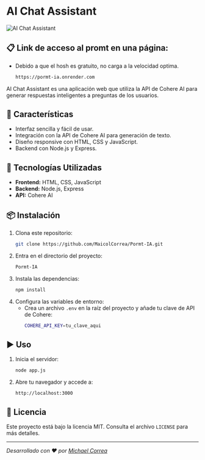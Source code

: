 # AI Chat Assistant

![AI Chat Assistant](https://your-image-url.com/banner.png)  

## 📋 Link de acceso al promt en una página:
- Debido a que el hosh es gratuito, no carga a la velocidad optima.
  ```sh
  https://pormt-ia.onrender.com
  ```

AI Chat Assistant es una aplicación web que utiliza la API de Cohere AI para generar respuestas inteligentes a preguntas de los usuarios.

## 🚀 Características
- Interfaz sencilla y fácil de usar.
- Integración con la API de Cohere AI para generación de texto.
- Diseño responsive con HTML, CSS y JavaScript.
- Backend con Node.js y Express.

## 📌 Tecnologías Utilizadas
- **Frontend:** HTML, CSS, JavaScript
- **Backend:** Node.js, Express
- **API:** Cohere AI

## 📦 Instalación
1. Clona este repositorio:
   ```sh
   git clone https://github.com/MaicolCorrea/Pormt-IA.git
   ```
2. Entra en el directorio del proyecto:
   ```sh
   Pormt-IA
   ```
3. Instala las dependencias:
   ```sh
   npm install
   ```
4. Configura las variables de entorno:
   - Crea un archivo `.env` en la raíz del proyecto y añade tu clave de API de Cohere:
     ```sh
     COHERE_API_KEY=tu_clave_aqui
     ```

## ▶️ Uso
1. Inicia el servidor:
   ```sh
   node app.js
   ```
2. Abre tu navegador y accede a:
   ```
   http://localhost:3000
   ```

## 📜 Licencia
Este proyecto está bajo la licencia MIT. Consulta el archivo `LICENSE` para más detalles.

---

_Desarrollado con ❤️ por [Michael Correa](https://github.com/MaicolCorrea)_

